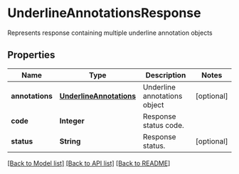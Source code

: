 ﻿
# UnderlineAnnotationsResponse
Represents response containing multiple underline annotation objects

## Properties
Name | Type | Description | Notes
------------ | ------------- | ------------- | -------------
**annotations** | [**UnderlineAnnotations**](UnderlineAnnotations.md) | Underline annotations object | [optional]
**code** | **Integer** | Response status code. | 
**status** | **String** | Response status. | [optional]


[[Back to Model list]](../README.md#documentation-for-models) [[Back to API list]](../README.md#documentation-for-api-endpoints) [[Back to README]](../README.md)


